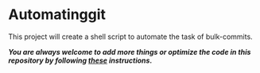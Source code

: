 # Automatinggit
This project will create a shell script to automate the task of bulk-commits.


***You are always welcome to add more things or optimize the code in this repository by following [these](https://github.com/Aman9026/Automatinggit/blob/master/Contribute.md) instructions.***

